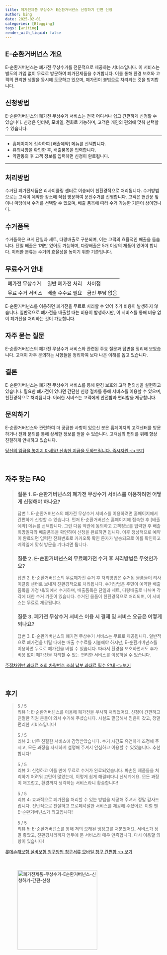 ```yaml
---
title: 폐가전제품 무상수거 E순환거버넌스 신청하기 간편 신청
author: bing
date: 2025-02-01
categories: [Blogging]
tags: [writing]
render_with_liquid: false
---
```



<h2 id='E-순환거버넌스 개요'>E-순환거버넌스 개요</h2>

<p>E-순환거버넌스는 폐가전 무상수거를 전문적으로 제공하는 서비스입니다. 이 서비스는 별도의 가입 없이 무료로 방문하여 폐가전제품을 수거합니다. 이를 통해 환경 보호와 고객의 편리한 생활을 동시에 도모하고 있으며, 폐가전이 불법으로 처리되는 것을 방지합니다.</p>

<h2 id='신청방법'>신청방법</h2>

<p>E-순환거버넌스의 폐가전 무상수거 서비스는 전국 어디서나 쉽고 간편하게 신청할 수 있습니다. 신청은 인터넷, 모바일, 전화로 가능하며, 고객은 개인의 편의에 맞춰 선택할 수 있습니다.</p>

<hr />

<ul>
    <li>홈페이지에 접속하여 [배출예약] 메뉴를 선택합니다.</li>
    <li>유의사항을 확인한 후, 배출품목을 입력합니다.</li>
    <li>약관동의 후 고객 정보를 입력하면 신청이 완료됩니다.</li>
</ul>

<hr />

<h2 id='처리방법'>처리방법</h2>

<p>수거된 폐가전제품은 리사이클링 센터로 이송되어 친환경적으로 처리됩니다. 수거방법으로는 고객이 예약한 장소에 직접 방문하여 문전수거를 진행합니다. 고객은 현관문 앞이나 마당에서 수거를 선택할 수 있으며, 배출 품목에 따라 수거 가능한 기준이 상이합니다.</p>

<h2 id='수거품목'>수거품목</h2>

<p>수거품목은 크게 단일과 세트, 다량배출로 구분되며, 이는 고객의 효율적인 배출을 돕습니다. 단일 배출은 1개만 있어도 가능하며, 다량배출은 5개 이상의 제품이 있어야 합니다. 이러한 분류는 수거의 효율성을 높이기 위한 기준입니다.</p>

<h2 id='무료수거 안내'>무료수거 안내</h2>

<table>
    <tr>
        <td>폐가전 무상수거</td>
        <td>일반 폐가전 처리</td>
        <td>차이점</td>
    </tr>
    <tr>
        <td>무료 수거 서비스</td>
        <td>배출 수수료 필요</td>
        <td>금전 부담 없음</td>
    </tr>
</table>

<p>E-순환거버넌스를 이용하면 폐가전을 무료로 처리할 수 있어 추가 비용이 발생하지 않습니다. 일반적으로 폐가전을 배출할 때는 비용이 발생하지만, 이 서비스를 통해 비용 없이 폐가전을 처리하는 것이 가능합니다.</p>

<h2 id='자주 묻는 질문'>자주 묻는 질문</h2>

<p>E-순환거버넌스의 폐가전 무상수거 서비스와 관련된 주요 질문과 답변을 정리해 보았습니다. 고객이 자주 문의하는 사항들을 정리하여 보다 나은 이해를 돕고 있습니다.</p>

<h2 id='결론'>결론</h2>

<p>E-순환거버넌스는 폐가전 무상수거 서비스를 통해 환경 보호와 고객 편의성을 실현하고 있습니다. 필요한 폐가전이 있다면 간단한 신청 절차를 통해 서비스를 이용할 수 있으며, 친환경적으로 처리됩니다. 이러한 서비스는 고객에게 안전함과 편리함을 제공합니다.</p>

<h2 id='문의하기'>문의하기</h2>

<p>E-순환거버넌스와 관련하여 더 궁금한 사항이 있으신 분은 홈페이지의 고객센터를 방문하거나 전화 문의를 통해 상세한 정보를 얻을 수 있습니다. 고객님의 편의를 위해 항상 친절하게 안내하고 있습니다.</p>


<p><a class="click-button" title="당신의 임금을 놓치지 마세요! 신속한 지급을 도와드립니다. 즉시지원" href="https://adkhouse.github.io/posts/%EB%8B%B9%EC%8B%A0%EC%9D%98-%EC%9E%84%EA%B8%88%EC%9D%84-%EB%86%93%EC%B9%98%EC%A7%80-%EB%A7%88%EC%84%B8%EC%9A%94!-%EC%8B%A0%EC%86%8D%ED%95%9C-%EC%A7%80%EA%B8%89%EC%9D%84-%EB%8F%84%EC%99%80%EB%93%9C%EB%A6%BD%EB%8B%88%EB%8B%A4.-%EC%A6%89%EC%8B%9C%EC%A7%80%EC%9B%90/" rel="dofollow">당신의 임금을 놓치지 마세요! 신속한 지급을 도와드립니다. 즉시지원 👈 보기</a></p><br>
<h2 id='자주_찾는_FAQ'>자주 찾는 FAQ</h2>
<div itemscope="" itemtype="https://schema.org/FAQPage"> 
<blockquote> 
<div itemscope="" itemprop="mainEntity" itemtype="https://schema.org/Question"> 
<h3 itemprop="name">질문 1. E-순환거버넌스의 폐가전 무상수거 서비스를 이용하려면 어떻게 신청해야 하나요?</h3> 
<div itemscope="" itemprop="acceptedAnswer" itemtype="https://schema.org/Answer"> 
<span itemprop="text"> 
<p>답변 1. E-순환거버넌스의 폐가전 무상수거 서비스를 이용하려면 홈페이지에서 간편하게 신청할 수 있습니다. 먼저 E-순환거버넌스 홈페이지에 접속한 후 [배출예약] 메뉴를 선택합니다. 그런 다음 약관에 동의하고 고객정보를 입력한 후 배출희망일자와 배출품목을 확인하여 신청을 완료하면 됩니다. 이후 정상적으로 예약이 완료되면 입력한 전화번호로 카카오톡 확인 문자가 발송되므로 이를 확인하고 예약일에 맞춰 방문을 기다리면 됩니다.</p> 
</span> 
</div> 
</div> 

<div itemscope="" itemprop="mainEntity" itemtype="https://schema.org/Question"> 
<h3 itemprop="name">질문 2. E-순환거버넌스의 무료폐가전 수거 후 처리방법은 무엇인가요?</h3> 
<div itemscope="" itemprop="acceptedAnswer" itemtype="https://schema.org/Answer"> 
<span itemprop="text"> 
<p>답변 2. E-순환거버넌스의 무료폐가전 수거 후 처리방법은 수거된 물품들이 리사이클링 센터로 보내져 친환경적으로 처리됩니다. 수거방법은 주민이 예약한 배출 품목을 가정 내/외에서 수거하며, 배출품목은 단일과 세트, 다량배출로 나뉘며 각각에 대한 수거 기준이 있습니다. 수거된 물품이 친환경적으로 처리되며, 이 서비스는 무료로 제공됩니다.</p> 
</span> 
</div> 
</div> 

<div itemscope="" itemprop="mainEntity" itemtype="https://schema.org/Question"> 
<h3 itemprop="name">질문 3. 폐가전 무상수거 서비스 이용 시 결제 및 서비스 요금은 어떻게 되나요?</h3> 
<div itemscope="" itemprop="acceptedAnswer" itemtype="https://schema.org/Answer"> 
<span itemprop="text"> 
<p>답변 3. E-순환거버넌스의 폐가전 무상수거 서비스는 무료로 제공됩니다. 일반적으로 폐가전을 버릴 때에는 배출 수수료를 지불해야 하지만, E-순환거버넌스를 이용하면 무료로 폐가전을 버릴 수 있습니다. 따라서 환경을 보호하면서도 추가 비용 없이 폐가전을 처리할 수 있는 편리한 서비스를 이용하실 수 있습니다.</p> 
</span> 
</div> 
</div> 
</blockquote> 
</div>
<p><a class="click-button" title="주정차위반 과태료 조회 차량번호 조회 납부 과태료 필수 안내" href="https://adkhouse.github.io/posts/%EC%A3%BC%EC%A0%95%EC%B0%A8%EC%9C%84%EB%B0%98-%EA%B3%BC%ED%83%9C%EB%A3%8C-%EC%A1%B0%ED%9A%8C-%EC%B0%A8%EB%9F%89%EB%B2%88%ED%98%B8-%EC%A1%B0%ED%9A%8C-%EB%82%A9%EB%B6%80-%EA%B3%BC%ED%83%9C%EB%A3%8C-%ED%95%84%EC%88%98-%EC%95%88%EB%82%B4/" rel="dofollow">주정차위반 과태료 조회 차량번호 조회 납부 과태료 필수 안내 👈 보기</a></p><br>
<h2 id='후기'>후기</h2>
<div itemscope itemtype="https://schema.org/Product">
  <blockquote>
  <div itemprop="review" itemscope itemtype="https://schema.org/Review">
      <div itemprop="reviewRating" itemscope itemtype="https://schema.org/Rating"> <span itemprop="ratingValue">5</span> / <span itemprop="bestRating">5</span> </div>
      <span itemprop="reviewBody">리뷰 1: E-순환거버넌스를 이용해 폐가전을 무사히 처리했어요. 신청이 간편하고 친절한 직원 분들이 와서 수거해 주셨습니다. 시설도 깔끔해서 믿음이 갔고, 정말 편리한 서비스입니다!</span>
  </div>
  <br>
  <div itemprop="review" itemscope itemtype="https://schema.org/Review">
      <div itemprop="reviewRating" itemscope itemtype="https://schema.org/Rating"> <span itemprop="ratingValue">5</span> / <span itemprop="bestRating">5</span> </div>
      <span itemprop="reviewBody">리뷰 2: 너무 친절한 서비스에 감명받았습니다. 수거 시간도 유연하게 조정해 주시고, 모든 과정을 자세하게 설명해 주셔서 안심하고 이용할 수 있었습니다. 추천합니다!</span>
  </div>
  <br>
  <div itemprop="review" itemscope itemtype="https://schema.org/Review">
      <div itemprop="reviewRating" itemscope itemtype="https://schema.org/Rating"> <span itemprop="ratingValue">5</span> / <span itemprop="bestRating">5</span> </div>
      <span itemprop="reviewBody">리뷰 3: 신청하고 이틀 만에 무료로 수거가 완료되었습니다. 파손된 제품들을 처리하기 어려워 고민이 많았는데, 이렇게 쉽게 해결되다니 신세계에요. 모든 과정이 매끄럽고, 환경까지 생각하는 서비스라니 황송합니다!</span>
  </div>
  <br>
  <div itemprop="review" itemscope itemtype="https://schema.org/Review">
      <div itemprop="reviewRating" itemscope itemtype="schema.org/Rating"> <span itemprop="ratingValue">5</span> / <span itemprop="bestRating">5</span> </div>
      <span itemprop="reviewBody">리뷰 4: 효과적으로 폐가전을 처리할 수 있는 방법을 제공해 주셔서 정말 감사드립니다. 전반적으로 친절하고 프로페셔널한 서비스를 제공해 주셨어요. 이럴 땐 E-순환거버넌스가 최고입니다!</span>
  </div>
  <br>
  <div itemprop="review" itemscope itemtype="https://schema.org/Review">
      <div itemprop="reviewRating" itemscope itemtype="https://schema.org/Rating"> <span itemprop="ratingValue">5</span> / <span itemprop="bestRating">5</span> </div>
      <span itemprop="reviewBody">리뷰 5: E-순환거버넌스를 통해 저의 오래된 냉장고를 처분했어요. 서비스가 정말 좋았고, 친환경처리까지 염두에 둔 서비스라 매우 만족합니다. 다시 이용할 의향이 있습니다!</span>
  </div>
  </blockquote>
</div>
<p><a class="click-button" title="롯데손해보험 실비보험 청구방법 청구서류 모바일 청구 간편함" href="https://adkhouse.github.io/posts/%EB%A1%AF%EB%8D%B0%EC%86%90%ED%95%B4%EB%B3%B4%ED%97%98-%EC%8B%A4%EB%B9%84%EB%B3%B4%ED%97%98-%EC%B2%AD%EA%B5%AC%EB%B0%A9%EB%B2%95-%EC%B2%AD%EA%B5%AC%EC%84%9C%EB%A5%98-%EB%AA%A8%EB%B0%94%EC%9D%BC-%EC%B2%AD%EA%B5%AC-%EA%B0%84%ED%8E%B8%ED%95%A8/" rel="dofollow">롯데손해보험 실비보험 청구방법 청구서류 모바일 청구 간편함 👈 보기</a></p><br>
<figure class="image"><img src="https://adkhouse.github.io/assets/img/thumbnail/폐가전제품-무상수거-E순환거버넌스-신청하기-간편-신청.webp" alt="폐가전제품-무상수거-E순환거버넌스-신청하기-간편-신청" width="256" height="256"></figure>
